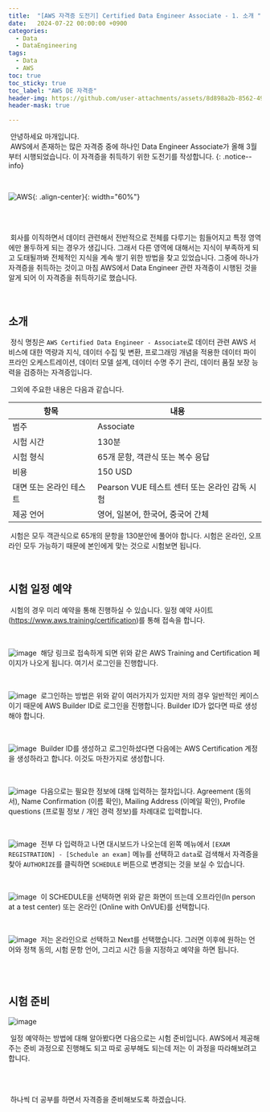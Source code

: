 ```yaml
---
title:  "[AWS 자격증 도전기] Certified Data Engineer Associate - 1. 소개 "
date:   2024-07-22 00:00:00 +0900
categories:
  - Data
  - DataEngineering
tags:
  - Data
  - AWS
toc: true
toc_sticky: true
toc_label: "AWS DE 자격증"
header-img: https://github.com/user-attachments/assets/8d898a2b-8562-4907-a0a5-304207a69c6d
header-mask: true

---
```


&nbsp;안녕하세요 마개입니다.  
&nbsp;AWS에서 존재하는 많은 자격증 중에 하나인 Data Engineer Associate가 올해 3월부터 시행되었습니다. 이 자격증을 취득하기 위한 도전기를 작성합니다.
{: .notice--info}

<br>

![AWS](https://github.com/user-attachments/assets/8d898a2b-8562-4907-a0a5-304207a69c6d){: .align-center}{: width="60%"}

<br><br>

&nbsp;회사를 이직하면서 데이터 관련해서 전반적으로 전체를 다루기는 힘들어지고 특정 영역에만 몰두하게 되는 경우가 생깁니다. 그래서 다른 영역에 대해서는 지식이 부족하게 되고 도태될까봐 전체적인 지식을 계속 쌓기 위한 방법을 찾고 있었습니다. 그중에 하나가 자격증을 취득하는 것이고 마침 AWS에서 Data Engineer 관련 자격증이 시행된 것을 알게 되어 이 자격증을 취득하기로 했습니다.

<br>

## 소개
&nbsp;정식 명칭은 `AWS Certified Data Engineer - Associate`로 데이터 관련 AWS 서비스에 대한 역량과 지식, 데이터 수집 및 변환, 프로그래밍 개념을 적용한 데이터 파이프라인 오케스트레이션, 데이터 모델 설계, 데이터 수명 주기 관리, 데이터 품질 보장 능력을 검증하는 자격증입니다.  

&nbsp;그외에 주요한 내용은 다음과 같습니다.

|항목|내용|
|---|----|
|범주|Associate|
|시험 시간|130분|
|시험 형식|65개 문항, 객관식 또는 복수 응답|
|비용|150 USD|
|대면 또는 온라인 테스트|Pearson VUE 테스트 센터 또는 온라인 감독 시험|
|제공 언어|영어, 일본어, 한국어, 중국어 간체|

&nbsp;시험은 모두 객관식으로 65개의 문항을 130분안에 풀어야 합니다. 시험은 온라인, 오프라인 모두 가능하기 때문에 본인에게 맞는 것으로 시험보면 됩니다.

<br>

## 시험 일정 예약
&nbsp;시험의 경우 미리 예약을 통해 진행하실 수 있습니다. 일정 예약 사이트 (<a href='https://www.aws.training/certification'>https://www.aws.training/certification</a>)를 통해 접속을 합니다. 

<br>

![image](https://github.com/user-attachments/assets/645c3e2c-8245-466e-b7c9-79fa258c74ba)
&nbsp;해당 링크로 접속하게 되면 위와 같은 AWS Training and Certification 페이지가 나오게 됩니다. 여기서 로그인을 진행합니다.

<br>

![image](https://github.com/user-attachments/assets/9dfda67e-4469-46a2-937f-12d95a06620b)
&nbsp;로그인하는 방법은 위와 같이 여러가지가 있지만 저의 경우 일반적인 케이스이기 때문에 AWS Builder ID로 로그인을 진행합니다. Builder ID가 없다면 따로 생성해야 합니다.

<br>

![image](https://github.com/user-attachments/assets/8dec60d6-2d23-4617-860c-b8afb80db790)
&nbsp;Builder ID를 생성하고 로그인하셨다면 다음에는 AWS Certification 계정을 생성하라고 합니다. 이것도 마찬가지로 생성합니다.

<br>

![image](https://github.com/user-attachments/assets/a81553b1-e6bd-47de-b8d7-e327515e7d13)
&nbsp;다음으로는 필요한 정보에 대해 입력하는 절차입니다. Agreement (동의서), Name Confirmation (이름 확인), Mailing Address (이메일 확인), Profile questions (프로필 정보 / 개인 경력 정보)를 차례대로 입력합니다.

<br>

![image](https://github.com/user-attachments/assets/f55a8d8e-3c32-4cfc-9476-ab0f03be7d59)
&nbsp;전부 다 입력하고 나면 대시보드가 나오는데 왼쪽 메뉴에서 `[EXAM REGISTRATION] - [Schedule an exam]` 메뉴를 선택하고 `data`로 검색해서 자격증을 찾아 `AUTHORIZE`를 클릭하면 `SCHEDULE` 버튼으로 변경되는 것을 보실 수 있습니다. 

<br>

![image](https://github.com/user-attachments/assets/bc927919-d02c-425d-a677-ed9b2c005ef4)
&nbsp;이 SCHEDULE을 선택하면 위와 같은 화면이 뜨는데 오프라인(In person at a test center) 또는 온라인 (Online with OnVUE)를 선택합니다.

<br>

![image](https://github.com/user-attachments/assets/12400cd6-64cd-4164-b1db-6fd667e071ab)
&nbsp;저는 온라인으로 선택하고 Next를 선택했습니다. 그러면 이후에 원하는 언어와 정책 동의, 시험 문항 언어, 그리고 시간 등을 지정하고 예약을 하면 됩니다.

<br><br>

## 시험 준비

![image](https://github.com/user-attachments/assets/1ca26b1b-9902-4af3-ac42-9a1b85d9d62a)

&nbsp;일정 예약하는 방법에 대해 알아봤다면 다음으로는 시험 준비입니다. AWS에서 제공해주는 준비 과정으로 진행해도 되고 따로 공부해도 되는데 저는 이 과정을 따라해보려고 합니다. 

<br><br>

&nbsp;하나씩 더 공부를 하면서 자격증을 준비해보도록 하겠습니다.